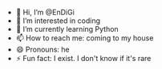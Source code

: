 - 👋 Hi, I’m @EnDiGi
- 👀 I’m interested in coding
- 🌱 I’m currently learning Python
- 📫 How to reach me: coming to my house
- 😄 Pronouns: he
- ⚡ Fun fact: I exist. I don't know if it's rare

<!---
EnDiGi/EnDiGi is a ✨ special ✨ repository because its `README.md` (this file) appears on your GitHub profile.
You can click the Preview link to take a look at your changes.
--->

